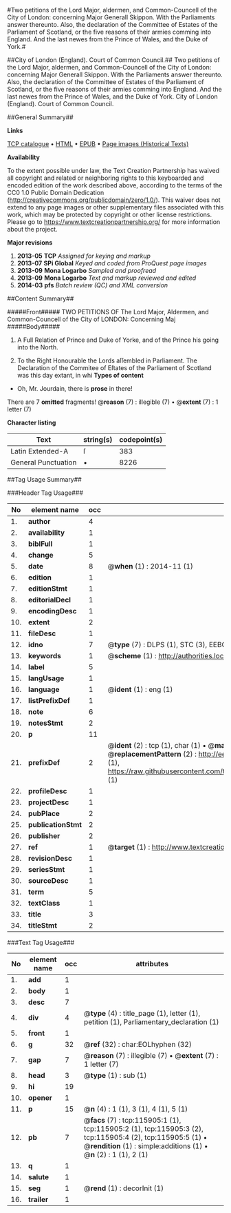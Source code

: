 #Two petitions of the Lord Major, aldermen, and Common-Councell of the City of London: concerning Major Generall Skippon. With the Parliaments answer thereunto. Also, the declaration of the Committee of Estates of the Parliament of Scotland, or the five reasons of their armies comming into England. And the last newes from the Prince of Wales, and the Duke of York.#

##City of London (England). Court of Common Council.##
Two petitions of the Lord Major, aldermen, and Common-Councell of the City of London: concerning Major Generall Skippon. With the Parliaments answer thereunto. Also, the declaration of the Committee of Estates of the Parliament of Scotland, or the five reasons of their armies comming into England. And the last newes from the Prince of Wales, and the Duke of York.
City of London (England). Court of Common Council.

##General Summary##

**Links**

[TCP catalogue](http://www.ota.ox.ac.uk/tcp/)  • 
[HTML](http://tei.it.ox.ac.uk/tcp/Texts-HTML/free/A95/A95469.html)  • 
[EPUB](http://tei.it.ox.ac.uk/tcp/Texts-EPUB/free/A95/A95469.epub) • 
[Page images (Historical Texts)](https://historicaltexts.jisc.ac.uk/eebo-99863694e)

**Availability**

To the extent possible under law, the Text Creation Partnership has waived all copyright and related or neighboring rights to this keyboarded and encoded edition of the work described above, according to the terms of the CC0 1.0 Public Domain Dedication (http://creativecommons.org/publicdomain/zero/1.0/). This waiver does not extend to any page images or other supplementary files associated with this work, which may be protected by copyright or other license restrictions. Please go to https://www.textcreationpartnership.org/ for more information about the project.

**Major revisions**

1. __2013-05__ __TCP__ *Assigned for keying and markup*
1. __2013-07__ __SPi Global__ *Keyed and coded from ProQuest page images*
1. __2013-09__ __Mona Logarbo__ *Sampled and proofread*
1. __2013-09__ __Mona Logarbo__ *Text and markup reviewed and edited*
1. __2014-03__ __pfs__ *Batch review (QC) and XML conversion*

##Content Summary##

#####Front#####
TWO PETITIONS OF The Lord Major, Aldermen, and Common-Councell of the City of LONDON: Concerning Maj
#####Body#####

1. A Full Relation of Prince and Duke of Yorke, and of the Prince his going into the North.

1. To the Right Honourable the Lords aſſembled in Parliament.
The Declaration of the Commitee of Eſtates of the Parliament of Scotland was this day extant, in whi
**Types of content**

  * Oh, Mr. Jourdain, there is **prose** in there!

There are 7 **omitted** fragments! 
 @__reason__ (7) : illegible (7)  •  @__extent__ (7) : 1 letter (7)

**Character listing**


|Text|string(s)|codepoint(s)|
|---|---|---|
|Latin Extended-A|ſ|383|
|General Punctuation|•|8226|

##Tag Usage Summary##

###Header Tag Usage###

|No|element name|occ|attributes|
|---|---|---|---|
|1.|__author__|4||
|2.|__availability__|1||
|3.|__biblFull__|1||
|4.|__change__|5||
|5.|__date__|8| @__when__ (1) : 2014-11 (1)|
|6.|__edition__|1||
|7.|__editionStmt__|1||
|8.|__editorialDecl__|1||
|9.|__encodingDesc__|1||
|10.|__extent__|2||
|11.|__fileDesc__|1||
|12.|__idno__|7| @__type__ (7) : DLPS (1), STC (3), EEBO-CITATION (1), PROQUEST (1), VID (1)|
|13.|__keywords__|1| @__scheme__ (1) : http://authorities.loc.gov/ (1)|
|14.|__label__|5||
|15.|__langUsage__|1||
|16.|__language__|1| @__ident__ (1) : eng (1)|
|17.|__listPrefixDef__|1||
|18.|__note__|6||
|19.|__notesStmt__|2||
|20.|__p__|11||
|21.|__prefixDef__|2| @__ident__ (2) : tcp (1), char (1)  •  @__matchPattern__ (2) : ([0-9\-]+):([0-9IVX]+) (1), (.+) (1)  •  @__replacementPattern__ (2) : http://eebo.chadwyck.com/downloadtiff?vid=$1&page=$2 (1), https://raw.githubusercontent.com/textcreationpartnership/Texts/master/tcpchars.xml#$1 (1)|
|22.|__profileDesc__|1||
|23.|__projectDesc__|1||
|24.|__pubPlace__|2||
|25.|__publicationStmt__|2||
|26.|__publisher__|2||
|27.|__ref__|1| @__target__ (1) : http://www.textcreationpartnership.org/docs/. (1)|
|28.|__revisionDesc__|1||
|29.|__seriesStmt__|1||
|30.|__sourceDesc__|1||
|31.|__term__|5||
|32.|__textClass__|1||
|33.|__title__|3||
|34.|__titleStmt__|2||


###Text Tag Usage###

|No|element name|occ|attributes|
|---|---|---|---|
|1.|__add__|1||
|2.|__body__|1||
|3.|__desc__|7||
|4.|__div__|4| @__type__ (4) : title_page (1), letter (1), petition (1), Parliamentary_declaration (1)|
|5.|__front__|1||
|6.|__g__|32| @__ref__ (32) : char:EOLhyphen (32)|
|7.|__gap__|7| @__reason__ (7) : illegible (7)  •  @__extent__ (7) : 1 letter (7)|
|8.|__head__|3| @__type__ (1) : sub (1)|
|9.|__hi__|19||
|10.|__opener__|1||
|11.|__p__|15| @__n__ (4) : 1 (1), 3 (1), 4 (1), 5 (1)|
|12.|__pb__|7| @__facs__ (7) : tcp:115905:1 (1), tcp:115905:2 (1), tcp:115905:3 (2), tcp:115905:4 (2), tcp:115905:5 (1)  •  @__rendition__ (1) : simple:additions (1)  •  @__n__ (2) : 1 (1), 2 (1)|
|13.|__q__|1||
|14.|__salute__|1||
|15.|__seg__|1| @__rend__ (1) : decorInit (1)|
|16.|__trailer__|1||
